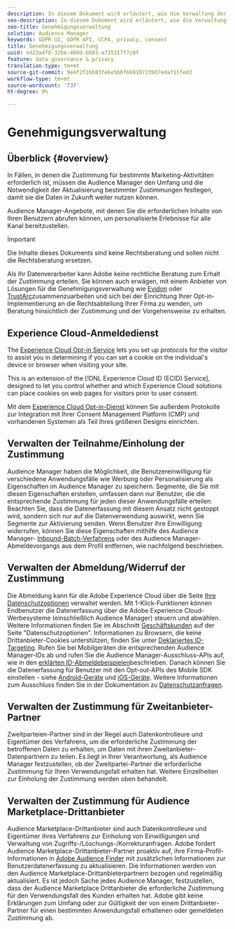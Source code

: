 ```yaml
---
description: In diesem Dokument wird erläutert, wie die Verwaltung der Zustimmung in Audience Manager funktioniert.
seo-description: In diesem Dokument wird erläutert, wie die Verwaltung der Zustimmung in Audience Manager funktioniert.
seo-title: Genehmigungsverwaltung
solution: Audience Manager
keywords: GDPR UI, GDPR API, CCPA, privacy, consent
title: Genehmigungsverwaltung
uuid: ed23a478-32be-460d-bb03-a735317f7c0f
feature: data governance & privacy
translation-type: tm+mt
source-git-commit: 9e4f2f26b83fe6e5b6f669107239d7edaf11fed3
workflow-type: tm+mt
source-wordcount: '737'
ht-degree: 0%

---
```



# Genehmigungsverwaltung

## Überblick {#overview}

In Fällen, in denen die Zustimmung für bestimmte Marketing-Aktivitäten erforderlich ist, müssen die Audience Manager den Umfang und die Notwendigkeit der Aktualisierung bestimmter Zustimmungen festlegen, damit sie die Daten in Zukunft weiter nutzen können.

Audience Manager-Angebote, mit denen Sie die erforderlichen Inhalte von Ihren Benutzern abrufen können, um personalisierte Erlebnisse für alle Kanal bereitzustellen.

>[!IMPORTANT]
>
> Die Inhalte dieses Dokuments sind keine Rechtsberatung und sollen nicht die Rechtsberatung ersetzen.
>
> Als Ihr Datenverarbeiter kann Adobe keine rechtliche Beratung zum Erhalt der Zustimmung erteilen. Sie können auch erwägen, mit einem Anbieter von Lösungen für die Genehmigungsverwaltung wie [Evidon](https://theblog.adobe.com/evidon-builds-gdpr-universal-consent-integration-with-launch-by-adobe/) oder [TrustArc](https://theblog.adobe.com/trustarc-builds-consent-integration-launch-adobe/)zusammenzuarbeiten und sich bei der Einrichtung Ihrer Opt-in-Implementierung an die Rechtsabteilung Ihrer Firma zu wenden, um Beratung hinsichtlich der Zustimmung und der Vorgehensweise zu erhalten.

## Experience Cloud-Anmeldedienst

The [Experience Cloud Opt-in Service](https://docs.adobe.com/content/help/en/id-service/using/implementation/opt-in-service/optin-overview.html) lets you set up protocols for the visitor to assist you in determining if you can set a cookie on the individual&#39;s device or browser when visiting your site.

This is an extension of the [!DNL Experience Cloud ID (ECID) Service], designed to let you control whether and which Experience Cloud solutions can place cookies on web pages for visitors prior to user consent.

Mit dem [Experience Cloud Opt-in-Dienst](https://docs.adobe.com/content/help/en/id-service/using/implementation/opt-in-service/optin-overview.html) können Sie außerdem Protokolle zur Integration mit Ihrer Consent Management Platform (CMP) und vorhandenen Systemen als Teil Ihres größeren Designs einrichten.

## Verwalten der Teilnahme/Einholung der Zustimmung

Audience Manager haben die Möglichkeit, die Benutzereinwilligung für verschiedene Anwendungsfälle wie Werbung oder Personalisierung als Eigenschaften im Audience Manager zu speichern. Segmente, die Sie mit diesen Eigenschaften erstellen, umfassen dann nur Benutzer, die die entsprechende Zustimmung für jeden dieser Anwendungsfälle erteilen. Beachten Sie, dass die Datenerfassung mit diesem Ansatz nicht gestoppt wird, sondern sich nur auf die Datenverwendung auswirkt, wenn Sie Segmente zur Aktivierung senden. Wenn Benutzer ihre Einwilligung widerrufen, können Sie diese Eigenschaften mithilfe des Audience Manager- [Inbound-Batch-Verfahrens](../../integration/sending-audience-data/batch-data-transfer-explained/inbound-file-contents.md) oder des Audience Manager-Abmeldevorgangs aus dem Profil entfernen, wie nachfolgend beschrieben.

## Verwalten der Abmeldung/Widerruf der Zustimmung

Die Abmeldung kann für die Adobe Experience Cloud über die Seite [Ihre Datenschutzoptionen](https://www.adobe.com/privacy/opt-out.html#customeruse) verwaltet werden. Mit 1-Klick-Funktionen können Endbenutzer die Datenerfassung über die Adobe Experience Cloud-Werbesysteme (einschließlich Audience Manager) steuern und abwählen. Weitere Informationen finden Sie im Abschnitt [Geschäftskunden](https://www.adobe.com/privacy/opt-out.html#customeruse) auf der Seite &quot;Datenschutzoptionen&quot;. Informationen zu Browsern, die keine Drittanbieter-Cookies unterstützen, finden Sie unter [Deklariertes ID-Targeting](../../features/declared-ids.md#declared-id-targeting). Rufen Sie bei Mobilgeräten die entsprechenden Audience Manager-IDs ab und rufen Sie die Audience Manager-Ausschluss-APIs auf, wie in den [erklärten ID-Abmeldebeispielen](../../features/declared-ids.md#opt-out-examples)beschrieben. Danach können Sie die Datenerfassung für Benutzer mit den Opt-out-APIs des Mobile SDK einstellen - siehe [Android-Geräte](https://docs.adobe.com/content/help/en/mobile-services/android/gdpr-privacy-android/privacy.html) und [iOS-Geräte](https://docs.adobe.com/content/help/en/mobile-services/ios/privacy-gdpr-ios/privacy.html). Weitere Informationen zum Ausschluss finden Sie in der Dokumentation zu [Datenschutzanfragen](../../overview/data-security-and-privacy/data-privacy-requests.md).

## Verwalten der Zustimmung für Zweitanbieter-Partner

Zweitparteien-Partner sind in der Regel auch Datenkontrolleure und Eigentümer des Verfahrens, um die erforderliche Zustimmung der betroffenen Daten zu erhalten, um Daten mit ihren Zweitanbieter-Datenpartnern zu teilen. Es liegt in Ihrer Verantwortung, als Audience Manager festzustellen, ob der Zweitpartei-Partner die erforderliche Zustimmung für Ihren Verwendungsfall erhalten hat. Weitere Einzelheiten zur Einholung der Zustimmung werden oben behandelt.

## Verwalten der Zustimmung für Audience Marketplace-Drittanbieter

Audience Marketplace-Drittanbieter sind auch Datenkontrolleure und Eigentümer ihres Verfahrens zur Einholung von Einwilligungen und Verwaltung von Zugriffs-/Löschungs-/Korrekturanfragen. Adobe fordert Audience Marketplace-Drittanbieter-Partner proaktiv auf, ihre Firma-Profil-Informationen in [Adobe Audience Finder](https://www.adobe-audience-finder.com/) mit zusätzlichen Informationen zur Benutzerdatenerfassung zu aktualisieren. Die Informationen werden von den Audience Marketplace-Drittanbieterpartnern bezogen und regelmäßig aktualisiert. Es ist jedoch Sache jedes Audience Manager, festzustellen, dass der Audience Marketplace Drittanbieter die erforderliche Zustimmung für den Verwendungsfall des Kunden erhalten hat. Adobe gibt keine Erklärungen zum Umfang oder zur Gültigkeit der von einem Drittanbieter-Partner für einen bestimmten Anwendungsfall erhaltenen oder gemeldeten Zustimmung ab.
